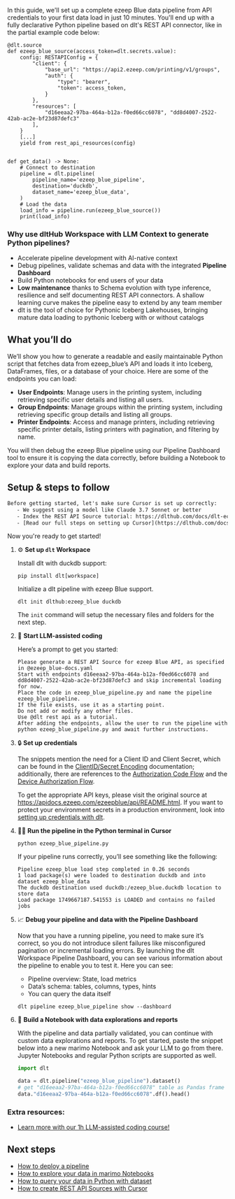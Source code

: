 In this guide, we'll set up a complete ezeep Blue data pipeline from API credentials to your first data load in just 10 minutes. You'll end up with a fully declarative Python pipeline based on dlt's REST API connector, like in the partial example code below:

```python-outcome
@dlt.source
def ezeep_blue_source(access_token=dlt.secrets.value):
    config: RESTAPIConfig = {
        "client": {
            "base_url": "https://api2.ezeep.com/printing/v1/groups",
            "auth": {
                "type": "bearer",
                "token": access_token,
            }
        },
        "resources": [
            "d16eeaa2-97ba-464a-b12a-f0ed66cc6078", "dd8d4007-2522-42ab-ac2e-bf23d87defc3"
        ],
    }
    [...]
    yield from rest_api_resources(config)


def get_data() -> None:
    # Connect to destination
    pipeline = dlt.pipeline(
        pipeline_name='ezeep_blue_pipeline',
        destination='duckdb',
        dataset_name='ezeep_blue_data', 
    )
    # Load the data
    load_info = pipeline.run(ezeep_blue_source())
    print(load_info) 
```

### Why use dltHub Workspace with LLM Context to generate Python pipelines?

- Accelerate pipeline development with AI-native context
- Debug pipelines, validate schemas and data with the integrated **Pipeline Dashboard**
- Build Python notebooks for end users of your data
- **Low maintenance** thanks to Schema evolution with type inference, resilience and self documenting REST API connectors. A shallow learning curve makes the pipeline easy to extend by any team member
- dlt is the tool of choice for Pythonic Iceberg Lakehouses, bringing mature data loading to pythonic Iceberg with or without catalogs

## What you’ll do

We’ll show you how to generate a readable and easily maintainable Python script that fetches data from ezeep_blue’s API and loads it into Iceberg, DataFrames, files, or a database of your choice. Here are some of the endpoints you can load:

- **User Endpoints**: Manage users in the printing system, including retrieving specific user details and listing all users.
- **Group Endpoints**: Manage groups within the printing system, including retrieving specific group details and listing all groups.
- **Printer Endpoints**: Access and manage printers, including retrieving specific printer details, listing printers with pagination, and filtering by name.

You will then debug the ezeep Blue pipeline using our Pipeline Dashboard tool to ensure it is copying the data correctly, before building a Notebook to explore your data and build reports.

## Setup & steps to follow

```default
Before getting started, let's make sure Cursor is set up correctly:
   - We suggest using a model like Claude 3.7 Sonnet or better
   - Index the REST API Source tutorial: https://dlthub.com/docs/dlt-ecosystem/verified-sources/rest_api/ and add it to context as **@dlt rest api**
   - [Read our full steps on setting up Cursor](https://dlthub.com/docs/dlt-ecosystem/llm-tooling/cursor-restapi#23-configuring-cursor-with-documentation)
```

Now you're ready to get started!

1. ⚙️ **Set up `dlt` Workspace**
    
    Install dlt with duckdb support:
    ```shell
    pip install dlt[workspace]
    ```

    Initialize a dlt pipeline with ezeep Blue support.
    ```shell
    dlt init dlthub:ezeep_blue duckdb
    ```

    The `init` command will setup the necessary files and folders for the next step.
    
2. 🤠 **Start LLM-assisted coding**
    
    Here’s a prompt to get you started:
    
    ```prompt
    Please generate a REST API Source for ezeep Blue API, as specified in @ezeep_blue-docs.yaml 
    Start with endpoints d16eeaa2-97ba-464a-b12a-f0ed66cc6078 and dd8d4007-2522-42ab-ac2e-bf23d87defc3 and skip incremental loading for now. 
    Place the code in ezeep_blue_pipeline.py and name the pipeline ezeep_blue_pipeline. 
    If the file exists, use it as a starting point. 
    Do not add or modify any other files. 
    Use @dlt rest api as a tutorial. 
    After adding the endpoints, allow the user to run the pipeline with python ezeep_blue_pipeline.py and await further instructions.
    ```

    
3. 🔒 **Set up credentials** 
    
    The snippets mention the need for a Client ID and Client Secret, which can be found in the [ClientID/Secret Encoding](https://ezeepblue/auth/encoding_clientid.html) documentation; additionally, there are references to the [Authorization Code Flow](https://ezeepblue/auth/auth_code_flow/auth_code_flow.html) and the [Device Authorization Flow](https://ezeepblue/auth/device_auth_flow/device_auth_flow.html).
    
    To get the appropriate API keys, please visit the original source at https://apidocs.ezeep.com/ezeepblue/api/README.html.
    If you want to protect your environment secrets in a production environment, look into [setting up credentials with dlt](https://dlthub.com/docs/walkthroughs/add_credentials).
    
4. 🏃‍♀️ **Run the pipeline in the Python terminal in Cursor**
    
    ```shell
    python ezeep_blue_pipeline.py
    ```
    
    If your pipeline runs correctly, you’ll see something like the following:
    
    ```shell
    Pipeline ezeep_blue load step completed in 0.26 seconds
    1 load package(s) were loaded to destination duckdb and into dataset ezeep_blue_data
    The duckdb destination used duckdb:/ezeep_blue.duckdb location to store data
    Load package 1749667187.541553 is LOADED and contains no failed jobs
    ```
    
5. 📈 **Debug your pipeline and data with the Pipeline Dashboard**

    Now that you have a running pipeline, you need to make sure it’s correct, so you do not introduce silent failures like misconfigured pagination or incremental loading errors. By launching the dlt Workspace Pipeline Dashboard, you can see various information about the pipeline to enable you to test it. Here you can see:
    - Pipeline overview: State, load metrics
    - Data’s schema: tables, columns, types, hints
    - You can query the data itself
    
    ```shell
    dlt pipeline ezeep_blue_pipeline show --dashboard
    ```
    
6. 🐍 **Build a Notebook with data explorations and reports**

    With the pipeline and data partially validated, you can continue with custom data explorations and reports. To get started, paste the snippet below into a new marimo Notebook and ask your LLM to go from there. Jupyter Notebooks and regular Python scripts are supported as well.

    
    ```python
    import dlt

   data = dlt.pipeline("ezeep_blue_pipeline").dataset()
   # get "d16eeaa2-97ba-464a-b12a-f0ed66cc6078" table as Pandas frame
   data."d16eeaa2-97ba-464a-b12a-f0ed66cc6078".df().head()
    ```

### Extra resources:

- [Learn more with our 1h LLM-assisted coding course!](https://www.youtube.com/watch?v=GGid70rnJuM)

## Next steps

- [How to deploy a pipeline](https://dlthub.com/docs/walkthroughs/deploy-a-pipeline)
- [How to explore your data in marimo Notebooks](https://dlthub.com/docs/general-usage/dataset-access/marimo)
- [How to query your data in Python with dataset](https://dlthub.com/docs/general-usage/dataset-access/dataset)
- [How to create REST API Sources with Cursor](https://dlthub.com/docs/dlt-ecosystem/llm-tooling/cursor-restapi)